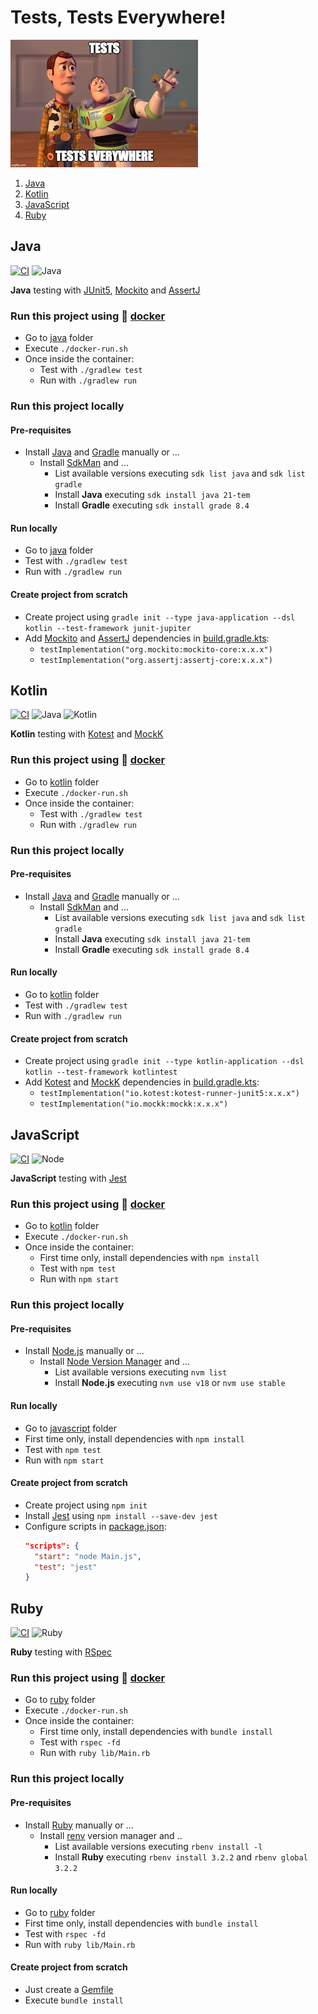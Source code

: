 # Tests, Tests Everywhere!

![Meme](.files/meme.jpg)

1) [Java](#java)
2) [Kotlin](#kotlin)
3) [JavaScript](#javascript)
4) [Ruby](#ruby)

## Java

[![CI](https://github.com/rogervinas/tests-everywhere/actions/workflows/java.yml/badge.svg)](https://github.com/rogervinas/tests-everywhere/actions/workflows/java.yml)
![Java](https://img.shields.io/badge/Java-21-blue?labelColor=black)

**Java** testing with [JUnit5](https://junit.org/junit5/), [Mockito](https://site.mockito.org/) and [AssertJ](https://assertj.github.io/doc/)

### Run this project using 🐳 [docker](https://www.docker.com/)
* Go to [java](java) folder
* Execute `./docker-run.sh`
* Once inside the container:
  * Test with `./gradlew test`
  * Run with `./gradlew run`

### Run this project locally

#### Pre-requisites
* Install [Java](https://openjdk.org/) and [Gradle](https://gradle.org/) manually or ...
  * Install [SdkMan](https://sdkman.io/) and ...
    * List available versions executing `sdk list java` and `sdk list gradle`
    * Install **Java** executing `sdk install java 21-tem`
    * Install **Gradle** executing `sdk install grade 8.4`

#### Run locally
* Go to [java](java) folder
* Test with `./gradlew test`
* Run with `./gradlew run`

#### Create project from scratch
* Create project using `gradle init --type java-application --dsl kotlin --test-framework junit-jupiter`
* Add [Mockito](https://site.mockito.org/) and [AssertJ](https://assertj.github.io/doc/) dependencies in [build.gradle.kts](java/build.gradle.kts):
  * `testImplementation("org.mockito:mockito-core:x.x.x")`
  * `testImplementation("org.assertj:assertj-core:x.x.x")`

## Kotlin

[![CI](https://github.com/rogervinas/tests-everywhere/actions/workflows/kotlin.yml/badge.svg)](https://github.com/rogervinas/tests-everywhere/actions/workflows/kotlin.yml)
![Java](https://img.shields.io/badge/Java-21-blue?labelColor=black)
![Kotlin](https://img.shields.io/badge/Kotlin-1.9.20-blue?labelColor=black)

**Kotlin** testing with [Kotest](https://kotest.io) and [MockK](https://mockk.io/)

### Run this project using 🐳 [docker](https://www.docker.com/)
* Go to [kotlin](kotlin) folder
* Execute `./docker-run.sh`
* Once inside the container:
  * Test with `./gradlew test`
  * Run with `./gradlew run`

### Run this project locally

#### Pre-requisites
* Install [Java](https://openjdk.org/) and [Gradle](https://gradle.org/) manually or ...
  * Install [SdkMan](https://sdkman.io/) and ...
    * List available versions executing `sdk list java` and `sdk list gradle` 
    * Install **Java** executing `sdk install java 21-tem`
    * Install **Gradle** executing `sdk install grade 8.4`

#### Run locally
* Go to [kotlin](kotlin) folder
* Test with `./gradlew test`
* Run with `./gradlew run`

#### Create project from scratch
* Create project using `gradle init --type kotlin-application --dsl kotlin --test-framework kotlintest`
* Add [Kotest](https://kotest.io) and [MockK](https://mockk.io/) dependencies in [build.gradle.kts](kotlin/build.gradle.kts):
  * `testImplementation("io.kotest:kotest-runner-junit5:x.x.x")`
  * `testImplementation("io.mockk:mockk:x.x.x")`

## JavaScript

[![CI](https://github.com/rogervinas/tests-everywhere/actions/workflows/javascript.yml/badge.svg)](https://github.com/rogervinas/tests-everywhere/actions/workflows/javascript.yml)
![Node](https://img.shields.io/badge/Node-18.x-blue?labelColor=black)

**JavaScript** testing with [Jest](https://jestjs.io/)

### Run this project using 🐳 [docker](https://www.docker.com/)
* Go to [kotlin](kotlin) folder
* Execute `./docker-run.sh`
* Once inside the container:
  * First time only, install dependencies with `npm install` 
  * Test with `npm test`
  * Run with `npm start`

### Run this project locally

#### Pre-requisites
* Install [Node.js](https://nodejs.org/en/) manually or ...
  * Install [Node Version Manager](https://github.com/nvm-sh/nvm) and ...
    * List available versions executing `nvm list`
    * Install **Node.js** executing `nvm use v18` or `nvm use stable`

#### Run locally
* Go to [javascript](javascript) folder
* First time only, install dependencies with `npm install`
* Test with `npm test`
* Run with `npm start`

#### Create project from scratch
* Create project using `npm init`
* Install [Jest](https://jestjs.io/) using `npm install --save-dev jest`
* Configure scripts in [package.json](javascript/package.json):
  ```json
  "scripts": {
    "start": "node Main.js",
    "test": "jest"
  }
  ```

## Ruby

[![CI](https://github.com/rogervinas/tests-everywhere/actions/workflows/ruby.yml/badge.svg)](https://github.com/rogervinas/tests-everywhere/actions/workflows/ruby.yml)
![Ruby](https://img.shields.io/badge/Ruby-3.x-blue?labelColor=black)

**Ruby** testing with [RSpec](https://rspec.info/)

### Run this project using 🐳 [docker](https://www.docker.com/)
* Go to [ruby](ruby) folder
* Execute `./docker-run.sh`
* Once inside the container:
  * First time only, install dependencies with `bundle install`
  * Test with `rspec -fd`
  * Run with `ruby lib/Main.rb`

### Run this project locally

#### Pre-requisites
* Install [Ruby](https://www.ruby-lang.org/en/documentation/installation/) manually or ...
  * Install [renv](https://github.com/rbenv/rbenv#readme) version manager and ..
    * List available versions executing `rbenv install -l`
    * Install **Ruby** executing `rbenv install 3.2.2` and `rbenv global 3.2.2`

#### Run locally
* Go to [ruby](ruby) folder
* First time only, install dependencies with `bundle install`
* Test with `rspec -fd`
* Run with `ruby lib/Main.rb`

#### Create project from scratch
* Just create a [Gemfile](ruby/Gemfile)
* Execute `bundle install`
